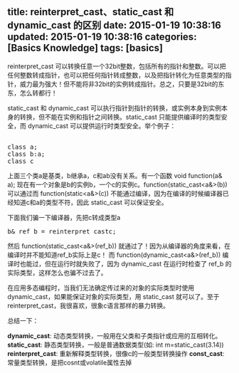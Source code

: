 title: reinterpret_cast、static_cast 和 dynamic_cast 的区别
date: 2015-01-19 10:38:16
updated: 2015-01-19 10:38:16
categories: [Basics Knowledge]
tags: [basics]
---

reinterpret_cast 可以转换任意一个32bit整数，包括所有的指针和整数。可以把任何整数转成指针，也可以把任何指针转成整数，以及把指针转化为任意类型的指针，威力最为强大！但不能将非32bit的实例转成指针。总之，只要是32bit的东东，怎么转都行！

static_cast 和 dynamic_cast 可以执行指针到指针的转换，或实例本身到实例本身的转换，但不能在实例和指针之间转换。static_cast 只能提供编译时的类型安全，而 dynamic_cast 可以提供运行时类型安全。举个例子：

<pre> 
class a;
class b:a;
class c 
</pre>

上面三个类a是基类，b继承a，c和ab没有关系。有一个函数 void function(a& a); 现在有一个对象是b的实例b，一个c的实例c。function(static_cast<a&>(b)) 可以通过而 function(static<a&>(c)) 不能通过编译，因为在编译的时候编译器已经知道c和a的类型不符，因此 static_cast 可以保证安全。 

下面我们骗一下编译器，先把c转成类型a 

<pre>
b& ref_b = reinterpret_cast<b&>c;
</pre>
 
然后 function(static_cast<a&>(ref_b)) 就通过了！因为从编译器的角度来看，在编译时并不能知道ref_b实际上是c！ 而 function(dynamic_cast<a&>(ref_b)) 编译时也能过，但在运行时就失败了，因为 dynamic_cast 在运行时检查了 ref_b 的实际类型，这样怎么也骗不过去了。
 
在应用多态编程时，当我们无法确定传过来的对象的实际类型时使用 dynamic_cast，如果能保证对象的实际类型，用 static_cast 就可以了。至于 reinterpret_cast，我很喜欢，很象c语言那样的暴力转换。

总结一下：

**dynamic_cast**: 动态类型转换，一般用在父类和子类指针或应用的互相转化。
**static_cast**: 静态类型转换，一般是普通数据类型(如: int m=static_cast<int>(3.14)) 
**reinterpret_cast**: 重新解释类型转换，很像c的一般类型转换操作 
**const_cast**: 常量类型转换，是把cosnt或volatile属性去掉 

